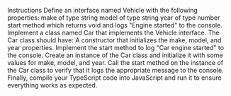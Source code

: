 Instructions
Define an interface named Vehicle with the following properties:
make of type string
model of type string
year of type number
start method which returns void and logs "Engine started" to the console.
Implement a class named Car that implements the Vehicle interface. The Car class should have:
A constructor that initializes the make, model, and year properties.
Implement the start method to log "Car engine started" to the console.
Create an instance of the Car class and initialize it with some values for make, model, and year.
Call the start method on the instance of the Car class to verify that it logs the appropriate message to the console.
Finally, compile your TypeScript code into JavaScript and run it to ensure everything works as expected.

